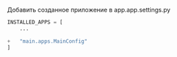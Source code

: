 Добавить созданное приложение в
app.app.settings.py

```python
INSTALLED_APPS = [  
	...
	   
+   "main.apps.MainConfig"  
]
```